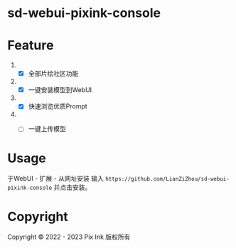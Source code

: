 # sd-webui-pixink-console

# Feature
1. - [x] 全部片绘社区功能
2. - [x] 一键安装模型到WebUI
3. - [x] 快速浏览优质Prompt
4. - [ ] 一键上传模型 


# Usage
于WebUI - 扩展 - 从网址安装 输入 `https://github.com/LianZiZhou/sd-webui-pixink-console` 并点击安装。

# Copyright
Copyright © 2022 - 2023 Pix Ink 版权所有